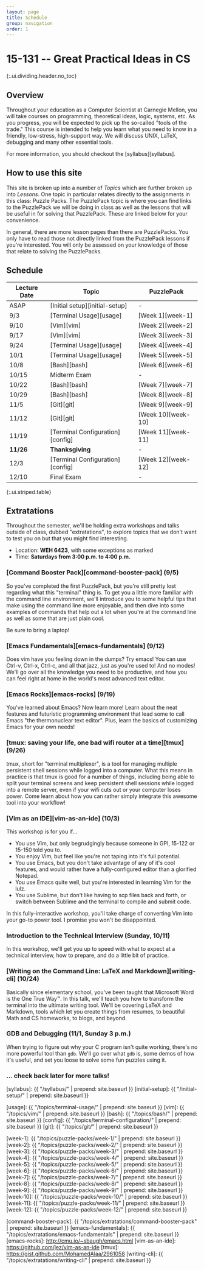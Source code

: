 ```yaml
---
layout: page
title: Schedule
group: navigation
order: 1
---
```


# 15-131 -- Great Practical Ideas in CS
{:.ui.dividing.header.no_toc}

## Overview

Throughout your education as a Computer Scientist at Carnegie Mellon, you will
take courses on programming, theoretical ideas, logic, systems, etc. As you
progress, you will be expected to pick up the so-called "tools of the trade."
This course is intended to help you learn what you need to know in a friendly,
low-stress, high-support way. We will discuss UNIX, LaTeX, debugging and many
other essential tools.

For more information, you should checkout the [syllabus][syllabus].


## How to use this site

This site is broken up into a number of _Topics_ which are further broken up
into _Lessons_. One topic in particular relates directly to the assignments in
this class: Puzzle Packs. The PuzzlePack topic is where you can find links to
the PuzzlePack we will be doing in class as well as the lessons that will be
useful in for solving that PuzzlePack. These are linked below for your
convenience.

In general, there are more lesson pages than there are PuzzlePacks. You only
have to read those not directly linked from the PuzzlePack lessons if you're
interested. You will only be assessed on your knowledge of those that relate to
solving the PuzzlePacks.


## Schedule

| Lecture Date | Topic                            | PuzzlePack         |
| ------------ | -------------------------------- | ------------------ |
| ASAP         | [Initial setup][initial-setup]   | -                  |
| 9/3          | [Terminal Usage][usage]          | [Week 1][week-1]   |
| 9/10         | [Vim][vim]                       | [Week 2][week-2]   |
| 9/17         | [Vim][vim]                       | [Week 3][week-3]   |
| 9/24         | [Terminal Usage][usage]          | [Week 4][week-4]   |
| 10/1         | [Terminal Usage][usage]          | [Week 5][week-5]   |
| 10/8         | [Bash][bash]                     | [Week 6][week-6]   |
| 10/15        | Midterm Exam                     | -                  |
| 10/22        | [Bash][bash]                     | [Week 7][week-7]   |
| 10/29        | [Bash][bash]                     | [Week 8][week-8]   |
| 11/5         | [Git][git]                       | [Week 9][week-9]   |
| 11/12        | [Git][git]                       | [Week 10][week-10] |
| 11/19        | [Terminal Configuration][config] | [Week 11][week-11] |
| __11/26__    | __Thanksgiving__                 | -                  |
| 12/3         | [Terminal Configuration][config] | [Week 12][week-12] |
| 12/10        | Final Exam                       | -                  |
{:.ui.striped.table}

## Extratations

Throughout the semester, we'll be holding extra workshops and talks outside of
class, dubbed "extratations", to explore topics that we don't want to test you
on but that you might find interesting.

- Location: __WEH 6423__, with some exceptions as marked
- Time: __Saturdays from 3:00 p.m. to 4:00 p.m.__

### [Command Booster Pack][command-booster-pack] (9/5)

So you've completed the first PuzzlePack, but you're still pretty lost regarding
what this "terminal" thing is. To get you a little more familiar with the
command line environment, we'll introduce you to some helpful tips that make
using the command line more enjoyable, and then dive into some examples of
commands that help out a lot when you're at the command line as well as some
that are just plain cool.

Be sure to bring a laptop!

### [Emacs Fundamentals][emacs-fundamentals] (9/12)

Does vim have you feeling down in the dumps? Try emacs! You can use Ctrl-v,
Ctrl-x, Ctrl-c, and all that jazz, just as you're used to! And no modes! We'll
go over all the knowledge you need to be productive, and how you can feel right
at home in the world's most advanced text editor.

### [Emacs Rocks][emacs-rocks] (9/19)

You've learned about Emacs? Now learn more! Learn about the neat features and
futuristic programming environment that lead some to call Emacs "the
thermonuclear text editor". Plus, learn the basics of customizing Emacs for your
own needs!

### [tmux: saving your life, one bad wifi router at a time][tmux] (9/26)

tmux, short for "terminal multiplexer", is a tool for managing multiple
persistent shell sessions while logged into a computer. What this means in
practice is that tmux is good for a number of things, including being able to
split your terminal screens and keep persistent shell sessions while logged into
a remote server, even if your wifi cuts out or your computer loses power. Come
learn about how you can rather simply integrate this awesome tool into your
workflow!

### [Vim as an IDE][vim-as-an-ide] (10/3)

This workshop is for you if...

- You use Vim, but only begrudgingly because someone in GPI, 15-122 or 15-150
  told you to.
- You enjoy Vim, but feel like you're not taping into it's full potential.
- You use Emacs, but you don't take advantage of any of it's cool features, and
  would rather have a fully-configured editor than a glorified Notepad.
- You use Emacs quite well, but you're interested in learning Vim for the lulz.
- You use Sublime, but don't like having to scp files back and forth, or switch
  between Sublime and the terminal to compile and submit code.

In this fully-interactive workshop, you'll take charge of converting Vim into
your go-to power tool. I promise you won't be disappointed.

### Introduction to the Technical Interview (Sunday, 10/11)

In this workshop, we'll get you up to speed with what to expect at a technical
interview, how to prepare, and do a little bit of practice.

### [Writing on the Command Line: LaTeX and Markdown][writing-cli] (10/24)

Basically since elementary school, you've been taught that Microsoft Word is the
One True Way™. In this talk, we'll teach you how to transform the terminal into
the ultimate writing tool. We'll be covering LaTeX and Markdown, tools which let
you create things from resumes, to beautiful Math and CS homeworks, to blogs,
and beyond.

### GDB and Debugging (11/1, Sunday 3 p.m.)

When trying to figure out why your C program isn't quite working, there's no
more powerful tool than `gdb`. We'll go over what `gdb` is, some demos of how
it's useful, and set you loose to solve some fun puzzles using it.

### ... check back later for more talks!


<!--
(11/7)
(11/14)
(11/21)
(11/28)
(12/5)
-->

[syllabus]: {{ "/syllabus/" | prepend: site.baseurl }}
[initial-setup]: {{ "/initial-setup/" | prepend: site.baseurl }}

[usage]:  {{ "/topics/terminal-usage/"         | prepend: site.baseurl }}
[vim]:    {{ "/topics/vim/"                    | prepend: site.baseurl }}
[bash]:   {{ "/topics/bash/"                   | prepend: site.baseurl }}
[config]: {{ "/topics/terminal-configuration/" | prepend: site.baseurl }}
[git]:    {{ "/topics/git/"                    | prepend: site.baseurl }}

[week-1]:  {{ "/topics/puzzle-packs/week-1/"  | prepend: site.baseurl }}
[week-2]:  {{ "/topics/puzzle-packs/week-2/"  | prepend: site.baseurl }}
[week-3]:  {{ "/topics/puzzle-packs/week-3/"  | prepend: site.baseurl }}
[week-4]:  {{ "/topics/puzzle-packs/week-4/"  | prepend: site.baseurl }}
[week-5]:  {{ "/topics/puzzle-packs/week-5/"  | prepend: site.baseurl }}
[week-6]:  {{ "/topics/puzzle-packs/week-6/"  | prepend: site.baseurl }}
[week-7]:  {{ "/topics/puzzle-packs/week-7/"  | prepend: site.baseurl }}
[week-8]:  {{ "/topics/puzzle-packs/week-8/"  | prepend: site.baseurl }}
[week-9]:  {{ "/topics/puzzle-packs/week-9/"  | prepend: site.baseurl }}
[week-10]: {{ "/topics/puzzle-packs/week-10/" | prepend: site.baseurl }}
[week-11]: {{ "/topics/puzzle-packs/week-11/" | prepend: site.baseurl }}
[week-12]: {{ "/topics/puzzle-packs/week-12/" | prepend: site.baseurl }}

[command-booster-pack]: {{ "/topics/extratations/command-booster-pack" | prepend: site.baseurl }}
[emacs-fundamentals]: {{ "/topics/extratations/emacs-fundamentals" | prepend: site.baseurl }}
[emacs-rocks]: http://cmu.io/~sbaugh/emacs.html
[vim-as-an-ide]: https://github.com/jez/vim-as-an-ide
[tmux]: https://gist.github.com/MohamedAlaa/2961058
[writing-cli]: {{ "/topics/extratations/writing-cli" | prepend: site.baseurl }}
